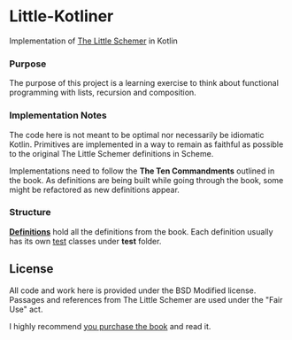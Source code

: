 Little-Kotliner
===============

Implementation of [The Little Schemer](http://www.amazon.com/The-Little-Schemer-4th-Edition/dp/0262560992) in Kotlin

### Purpose

The purpose of this project is a learning exercise to think about functional programming
with lists, recursion and composition.


### Implementation Notes

The code here is not meant to be optimal nor necessarily be idiomatic Kotlin. Primitives
are implemented in a way to remain as faithful as possible to the original The Little Schemer
definitions in Scheme.

Implementations need to follow the **The Ten Commandments** outlined in the book.
As definitions are being built while going through the book, some might be refactored as
new definitions appear.


### Structure


[**Definitions**](https://github.com/hhariri/little-kotliner/blob/master/src/com/hadihariri/littleKotliner/Definitions.kt) hold all the definitions from the book. Each definition usually has its own
[test](https://github.com/hhariri/little-kotliner/blob/master/test/com/hadihariri/littleKotliner/tests) classes under **test** folder.


## License

All code and work here is provided under the BSD Modified license.
Passages and references from The Little Schemer are used under the "Fair Use" act.

I highly recommend [you purchase the book](http://www.amazon.com/The-Little-Schemer-4th-Edition/dp/0262560992) and read it. 


